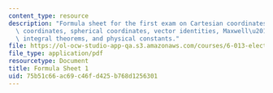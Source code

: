 ```yaml
---
content_type: resource
description: "Formula sheet for the first exam on Cartesian coordinates, cylindrical\
  \ coordinates, spherical coordinates, vector identities, Maxwell\u2019s equations,\
  \ integral theorems, and physical constants."
file: https://ol-ocw-studio-app-qa.s3.amazonaws.com/courses/6-013-electromagnetics-and-applications-fall-2005/75b51c66ac69c46fd425b768d1256301_formula_sheet1.pdf
file_type: application/pdf
resourcetype: Document
title: Formula Sheet 1
uid: 75b51c66-ac69-c46f-d425-b768d1256301
---
```

